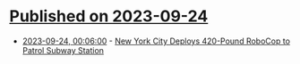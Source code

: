 # [Published on 2023-09-24](index.md)

* [2023-09-24, 00:06:00](https://hardware.slashdot.org/story/23/09/24/002243/new-york-city-deploys-420-pound-robocop-to-patrol-subway-station?utm_source=rss1.0mainlinkanon&utm_medium=feed) - [New York City Deploys 420-Pound RoboCop to Patrol Subway Station](https://hardware.slashdot.org/story/23/09/24/002243/new-york-city-deploys-420-pound-robocop-to-patrol-subway-station?utm_source=rss1.0mainlinkanon&utm_medium=feed)
